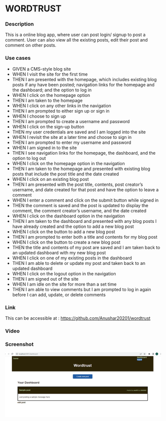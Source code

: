 # WORDTRUST

### Description

 This is a online blog app, where user can post login/ signup to post a comment. User can also view all the existing posts, edit their post and comment on other posts.

### Use cases

 - GIVEN a CMS-style blog site
 - WHEN I visit the site for the first time
 - THEN I am presented with the homepage, which includes existing blog posts if any have been posted; navigation  links for the homepage and the dashboard; and the option to log in
 - WHEN I click on the homepage option
 - THEN I am taken to the homepage
 - WHEN I click on any other links in the navigation
 - THEN I am prompted to either sign up or sign in
 - WHEN I choose to sign up
 - THEN I am prompted to create a username and password
 - WHEN I click on the sign-up button
 - THEN my user credentials are saved and I am logged into the site
 - WHEN I revisit the site at a later time and choose to sign in
 - THEN I am prompted to enter my username and password
 - WHEN I am signed in to the site
 - THEN I see navigation links for the homepage, the dashboard, and the option to log out
 - WHEN I click on the homepage option in the navigation
 - THEN I am taken to the homepage and presented with existing blog posts that include the post title and the 
   date created
 - WHEN I click on an existing blog post
 - THEN I am presented with the post title, contents, post creator’s username, and date created for that post    and have the option to leave a comment
 - WHEN I enter a comment and click on the submit button while signed in
 - THEN the comment is saved and the post is updated to display the comment, the comment creator’s username, and  the date created
 - WHEN I click on the dashboard option in the navigation
 - THEN I am taken to the dashboard and presented with any blog posts I have already created and the option to   add a new blog post
 - WHEN I click on the button to add a new blog post
 - THEN I am prompted to enter both a title and contents for my blog post
 - WHEN I click on the button to create a new blog post
 - THEN the title and contents of my post are saved and I am taken back to an updated dashboard with my new blog  post
 - WHEN I click on one of my existing posts in the dashboard
 - THEN I am able to delete or update my post and taken back to an updated dashboard
 - WHEN I click on the logout option in the navigation
 - THEN I am signed out of the site
 - WHEN I am idle on the site for more than a set time
 - THEN I am able to view comments but I am prompted to log in again before I can add, update, or delete comments

### Link
This can be accessible at : https://github.com/Anushar20201/wordtrust

### Video


### Screenshot
 ![Sample](https://github.com/Anushar20201/wordtrust/blob/main/screenshot.PNG)
 